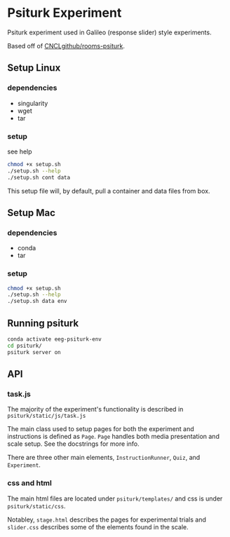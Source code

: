 # Psiturk Experiment

Psiturk experiment used in Galileo (response slider) style experiments.

Based off of [CNCLgithub/rooms-psiturk](https://github.com/CNCLgithub/rooms-psiturk).
## Setup Linux

### dependencies

- singularity
- wget
- tar


### setup

see help

```bash
chmod +x setup.sh
./setup.sh --help
./setup.sh cont data
```

This setup file will, by default, pull a container and data files from box.

## Setup Mac

### dependencies
- conda
- tar

### setup

```bash
chmod +x setup.sh
./setup.sh --help
./setup.sh data env
```


## Running psiturk


```bash
conda activate eeg-psiturk-env
cd psiturk/
psiturk server on
```


## API

### task.js

The majority of the experiment's functionality is described in `psiturk/static/js/task.js` 

The main class used to setup pages for both the experiment and instructions is defined as `Page`.
`Page` handles both media presentation and scale setup. See the docstrings for more info.

There are three other main elements, `InstructionRunner`, `Quiz`, and `Experiment`. 


### css and html

The main html files are located under `psiturk/templates/` and css is under `psiturk/static/css`.

Notabley, `stage.html` describes the pages for experimental trials and `slider.css` describes some of the elements found in the scale. 


